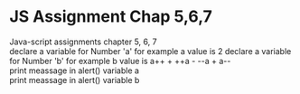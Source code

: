 <h1>JS Assignment Chap 5,6,7</h1>

Java-script assignments chapter 5, 6, 7 </br>
declare a variable for Number 'a' for example a value is 2 declare a variable for Number 'b' for example b value is a++ + ++a - --a + a-- <br/>
print meassage in alert() variable a </br>
print meassage in alert() variable b
